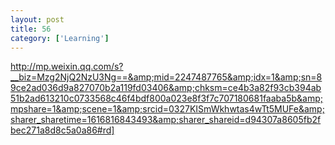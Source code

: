```yaml
---
layout: post
title: 56
category: ['Learning']
---
```


http://mp.weixin.qq.com/s?__biz=Mzg2NjQ2NzU3Ng==&amp;mid=2247487765&amp;idx=1&amp;sn=89ce2ad036d9a827070b2a119fd03406&amp;chksm=ce4b3a82f93cb394ab51b2ad613210c0733568c46f4bdf800a023e8f3f7c707180681faaba5b&amp;mpshare=1&amp;scene=1&amp;srcid=0327KISmWkhwtas4wTt5MUFe&amp;sharer_sharetime=1616816843493&amp;sharer_shareid=d94307a8605fb2fbec271a8d8c5a0a86#rd]


